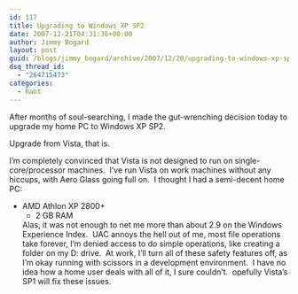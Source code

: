 ```yaml
---
id: 117
title: Upgrading to Windows XP SP2
date: 2007-12-21T04:31:36+00:00
author: Jimmy Bogard
layout: post
guid: /blogs/jimmy_bogard/archive/2007/12/20/upgrading-to-windows-xp-sp2.aspx
dsq_thread_id:
  - "264715473"
categories:
  - Rant
---
```

After months of soul-searching, I made the gut-wrenching decision today to upgrade my home PC to Windows XP SP2.

Upgrade from Vista, that is.

I&#8217;m completely convinced that Vista is not designed to run on single-core/processor machines.&nbsp; I&#8217;ve run Vista on work machines without any hiccups, with Aero Glass going full on.&nbsp; I thought I had a semi-decent home PC:

  * AMD Athlon XP 2800+ 
      * 2 GB RAM </ul> 
    Alas, it was not enough to net me more than about 2.9 on the Windows Experience Index.&nbsp; UAC annoys the hell out of me, most file operations take forever, I&#8217;m denied access to do simple operations, like creating a folder on my D: drive.&nbsp; At work, I&#8217;ll turn all of these safety features off, as I&#8217;m okay running with scissors in a development environment.&nbsp; I have no idea how a home user deals with all of it, I sure couldn&#8217;t.&nbsp; opefully Vista&#8217;s SP1 will fix these issues.
